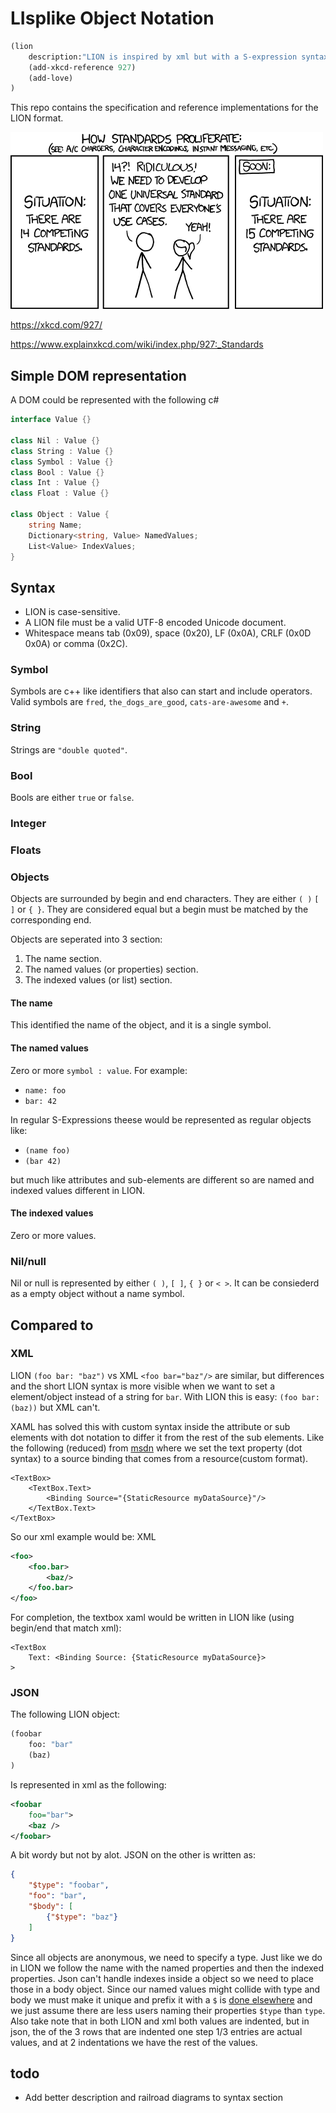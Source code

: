# LIsplike Object Notation

```lisp
(lion
    description:"LION is inspired by xml but with a S-expression syntax"
    (add-xkcd-reference 927)
    (add-love)
)
```

This repo contains the specification and reference implementations for the LION format.

![xkcd comic about standards, please see explainxkcd link below](xkcd.png)

https://xkcd.com/927/

https://www.explainxkcd.com/wiki/index.php/927:_Standards

## Simple DOM representation

A DOM could be represented with the following c#

```csharp
interface Value {}

class Nil : Value {}
class String : Value {}
class Symbol : Value {}
class Bool : Value {}
class Int : Value {}
class Float : Value {}

class Object : Value {
    string Name;
    Dictionary<string, Value> NamedValues;
    List<Value> IndexValues;
}
```

## Syntax

* LION is case-sensitive.
* A LION file must be a valid UTF-8 encoded Unicode document.
* Whitespace means tab (0x09), space (0x20), LF (0x0A), CRLF (0x0D 0x0A) or comma (0x2C).

### Symbol
Symbols are c++ like identifiers that also can start and include operators. Valid symbols are `fred`, `the_dogs_are_good`, `cats-are-awesome` and `+`.

### String
Strings are `"double quoted"`.

### Bool
Bools are either `true` or `false`.


### Integer
### Floats

### Objects
Objects are surrounded by begin and end characters. They are either `( )` `[ ]` or `{ }`. They are considered equal but a begin must be matched by the corresponding end. 

Objects are seperated into 3 section:
1. The name section.
2. The named values (or properties) section.
3. The indexed values (or list) section.

#### The name
This identified the name of the object, and it is a single symbol.

#### The named values
Zero or more `symbol : value`.  For example:
* `name: foo`
* `bar: 42`

In regular S-Expressions theese would be represented as regular objects like:
* `(name foo)`
* `(bar 42)`

but much like attributes and sub-elements are different so are named and indexed values different in LION.

#### The indexed values
Zero or more values.


### Nil/null
Nil or null is represented by either `( )`, `[ ]`, `{ }` or `< >`. It can be consiederd as a empty object without a name symbol.

## Compared to

### XML
LION `(foo bar: "baz")` vs XML `<foo bar="baz"/>` are similar, but differences and the short LION syntax is more visible when we want to set a element/object instead of a string for `bar`.
With LION this is easy: `(foo bar: (baz))` but XML can't.

XAML has solved this with custom syntax inside the attribute or sub elements with dot notation to differ it from the rest of the sub elements. Like the following (reduced) from [msdn](https://learn.microsoft.com/en-us/dotnet/api/system.windows.data.binding.source?view=windowsdesktop-7.0) where we set the text property (dot syntax) to a source binding that comes from a resource(custom format).
```xaml
<TextBox>
    <TextBox.Text>
        <Binding Source="{StaticResource myDataSource}"/>
    </TextBox.Text>
</TextBox>
```

So our xml example would be:
XML
```xml
<foo>
    <foo.bar>
        <baz/>
    </foo.bar>
</foo>
```

For completion, the textbox xaml would be written in LION like (using begin/end that match xml):
```
<TextBox
    Text: <Binding Source: {StaticResource myDataSource}>
>
```

### JSON
The following LION object:
```lisp
(foobar
    foo: "bar"
    (baz)
)
```

Is represented in xml as the following:
```xml
<foobar
    foo="bar">
    <baz />
</foobar>
```

A bit wordy but not by alot. JSON on the other is written as:
```json
{
    "$type": "foobar",
    "foo": "bar",
    "$body": [
        {"$type": "baz"}
    ]
}
```

Since all objects are anonymous, we need to specify a type. Just like we do in LION we follow the name with the named properties and then the indexed properties. Json can't handle indexes inside a object so we need to place those in  a body object. Since our named values might collide with type and body we must make it unique and prefix it with a `$` is [done elsewhere](https://www.newtonsoft.com/json/help/html/serializetypenamehandling.htm) and we just assume there are less users naming their properties `$type` than `type`.
Also take note that in both LION and xml both values are indented, but in json, the of the 3 rows that are indented one step 1/3 entries are actual values, and at 2 indentations we have the rest of the values.


 
## todo
* Add better description and railroad diagrams to syntax section

